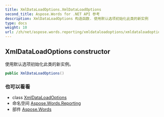 ```yaml
---
title: XmlDataLoadOptions.XmlDataLoadOptions
second_title: Aspose.Words for .NET API 参考
description: XmlDataLoadOptions 构造函数. 使用默认选项初始化此类的新实例
type: docs
weight: 10
url: /zh/net/aspose.words.reporting/xmldataloadoptions/xmldataloadoptions/
---
```

## XmlDataLoadOptions constructor

使用默认选项初始化此类的新实例。

```csharp
public XmlDataLoadOptions()
```

### 也可以看看

* class [XmlDataLoadOptions](../)
* 命名空间 [Aspose.Words.Reporting](../../xmldataloadoptions/)
* 部件 [Aspose.Words](../../../)


